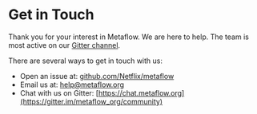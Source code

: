 # Get in Touch

Thank you for your interest in Metaflow. We are here to help. The team is most active on our [Gitter channel](https://chat.metaflow.org).

There are several ways to get in touch with us:

* Open an issue at: [github.com/Netflix/metaflow](http://github.com/Netflix/metaflow) 
* Email us at: [help@metaflow.org](mailto:help@metaflow.org)
* Chat with us on Gitter: [https://chat.metaflow.org](https://gitter.im/metaflow_org/community)

